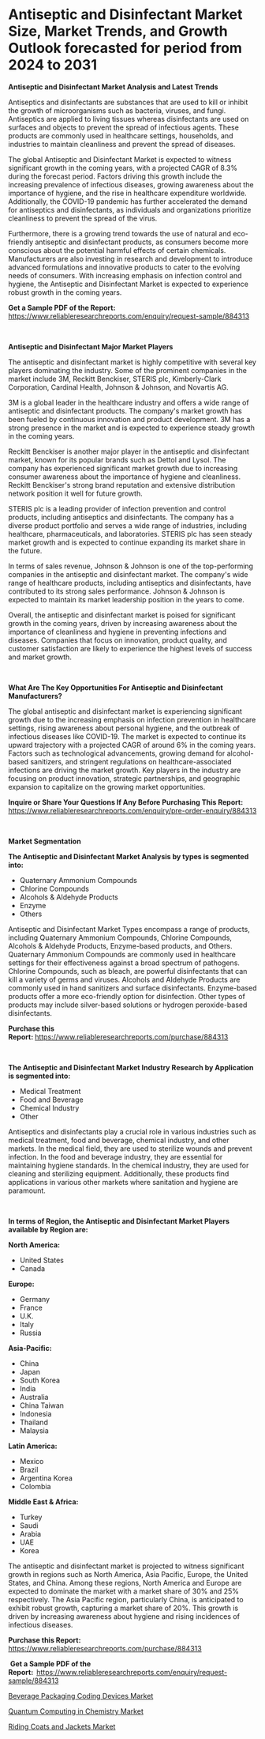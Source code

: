 <p><h1>Antiseptic and Disinfectant Market Size, Market Trends, and Growth Outlook forecasted for period from 2024 to 2031</h1></p><p><strong>Antiseptic and Disinfectant Market Analysis and Latest Trends</strong></p>
<p><p>Antiseptics and disinfectants are substances that are used to kill or inhibit the growth of microorganisms such as bacteria, viruses, and fungi. Antiseptics are applied to living tissues whereas disinfectants are used on surfaces and objects to prevent the spread of infectious agents. These products are commonly used in healthcare settings, households, and industries to maintain cleanliness and prevent the spread of diseases.</p><p>The global Antiseptic and Disinfectant Market is expected to witness significant growth in the coming years, with a projected CAGR of 8.3% during the forecast period. Factors driving this growth include the increasing prevalence of infectious diseases, growing awareness about the importance of hygiene, and the rise in healthcare expenditure worldwide. Additionally, the COVID-19 pandemic has further accelerated the demand for antiseptics and disinfectants, as individuals and organizations prioritize cleanliness to prevent the spread of the virus.</p><p>Furthermore, there is a growing trend towards the use of natural and eco-friendly antiseptic and disinfectant products, as consumers become more conscious about the potential harmful effects of certain chemicals. Manufacturers are also investing in research and development to introduce advanced formulations and innovative products to cater to the evolving needs of consumers. With increasing emphasis on infection control and hygiene, the Antiseptic and Disinfectant Market is expected to experience robust growth in the coming years.</p></p>
<p><strong>Get a Sample PDF of the Report:&nbsp;</strong> <a href="https://www.reliableresearchreports.com/enquiry/request-sample/884313">https://www.reliableresearchreports.com/enquiry/request-sample/884313</a></p>
<p>&nbsp;</p>
<p><strong>Antiseptic and Disinfectant Major Market Players</strong></p>
<p><p>The antiseptic and disinfectant market is highly competitive with several key players dominating the industry. Some of the prominent companies in the market include 3M, Reckitt Benckiser, STERIS plc, Kimberly-Clark Corporation, Cardinal Health, Johnson & Johnson, and Novartis AG.</p><p>3M is a global leader in the healthcare industry and offers a wide range of antiseptic and disinfectant products. The company's market growth has been fueled by continuous innovation and product development. 3M has a strong presence in the market and is expected to experience steady growth in the coming years.</p><p>Reckitt Benckiser is another major player in the antiseptic and disinfectant market, known for its popular brands such as Dettol and Lysol. The company has experienced significant market growth due to increasing consumer awareness about the importance of hygiene and cleanliness. Reckitt Benckiser's strong brand reputation and extensive distribution network position it well for future growth.</p><p>STERIS plc is a leading provider of infection prevention and control products, including antiseptics and disinfectants. The company has a diverse product portfolio and serves a wide range of industries, including healthcare, pharmaceuticals, and laboratories. STERIS plc has seen steady market growth and is expected to continue expanding its market share in the future.</p><p>In terms of sales revenue, Johnson & Johnson is one of the top-performing companies in the antiseptic and disinfectant market. The company's wide range of healthcare products, including antiseptics and disinfectants, have contributed to its strong sales performance. Johnson & Johnson is expected to maintain its market leadership position in the years to come.</p><p>Overall, the antiseptic and disinfectant market is poised for significant growth in the coming years, driven by increasing awareness about the importance of cleanliness and hygiene in preventing infections and diseases. Companies that focus on innovation, product quality, and customer satisfaction are likely to experience the highest levels of success and market growth.</p></p>
<p>&nbsp;</p>
<p><strong>What Are The Key Opportunities For Antiseptic and Disinfectant Manufacturers?</strong></p>
<p><p>The global antiseptic and disinfectant market is experiencing significant growth due to the increasing emphasis on infection prevention in healthcare settings, rising awareness about personal hygiene, and the outbreak of infectious diseases like COVID-19. The market is expected to continue its upward trajectory with a projected CAGR of around 6% in the coming years. Factors such as technological advancements, growing demand for alcohol-based sanitizers, and stringent regulations on healthcare-associated infections are driving the market growth. Key players in the industry are focusing on product innovation, strategic partnerships, and geographic expansion to capitalize on the growing market opportunities.</p></p>
<p><strong>Inquire or Share Your Questions If Any Before Purchasing This Report:</strong> <a href="https://www.reliableresearchreports.com/enquiry/pre-order-enquiry/884313">https://www.reliableresearchreports.com/enquiry/pre-order-enquiry/884313</a></p>
<p>&nbsp;</p>
<p><strong>Market Segmentation</strong></p>
<p><strong>The Antiseptic and Disinfectant Market Analysis by types is segmented into:</strong></p>
<p><ul><li>Quaternary Ammonium Compounds</li><li>Chlorine Compounds</li><li>Alcohols & Aldehyde Products</li><li>Enzyme</li><li>Others</li></ul></p>
<p><p>Antiseptic and Disinfectant Market Types encompass a range of products, including Quaternary Ammonium Compounds, Chlorine Compounds, Alcohols & Aldehyde Products, Enzyme-based products, and Others. Quaternary Ammonium Compounds are commonly used in healthcare settings for their effectiveness against a broad spectrum of pathogens. Chlorine Compounds, such as bleach, are powerful disinfectants that can kill a variety of germs and viruses. Alcohols and Aldehyde Products are commonly used in hand sanitizers and surface disinfectants. Enzyme-based products offer a more eco-friendly option for disinfection. Other types of products may include silver-based solutions or hydrogen peroxide-based disinfectants.</p></p>
<p><strong>Purchase this Report:&nbsp;</strong><a href="https://www.reliableresearchreports.com/purchase/884313">https://www.reliableresearchreports.com/purchase/884313</a></p>
<p>&nbsp;</p>
<p><strong>The Antiseptic and Disinfectant Market Industry Research by Application is segmented into:</strong></p>
<p><ul><li>Medical Treatment</li><li>Food and Beverage</li><li>Chemical Industry</li><li>Other</li></ul></p>
<p><p>Antiseptics and disinfectants play a crucial role in various industries such as medical treatment, food and beverage, chemical industry, and other markets. In the medical field, they are used to sterilize wounds and prevent infection. In the food and beverage industry, they are essential for maintaining hygiene standards. In the chemical industry, they are used for cleaning and sterilizing equipment. Additionally, these products find applications in various other markets where sanitation and hygiene are paramount.</p></p>
<p>&nbsp;</p>
<p><strong>In terms of Region, the Antiseptic and Disinfectant Market Players available by Region are:</strong></p>
<p>
    <p> <strong> North America: </strong>
        <ul>
            <li>United States</li>
            <li>Canada</li>
        </ul>
        </p> 
    <p> <strong> Europe: </strong>
        <ul>
            <li>Germany</li>
            <li>France</li>
            <li>U.K.</li>
            <li>Italy</li>
            <li>Russia</li>
        </ul>
        </p> 
    <p> <strong> Asia-Pacific: </strong>
        <ul>
            <li>China</li>
            <li>Japan</li>
            <li>South Korea</li>
            <li>India</li>
            <li>Australia</li>
            <li>China Taiwan</li>
            <li>Indonesia</li>
            <li>Thailand</li>
            <li>Malaysia</li>
        </ul>
        </p> 
    <p> <strong> Latin America: </strong>
        <ul>
            <li>Mexico</li>
            <li>Brazil</li>
            <li>Argentina Korea</li>
            <li>Colombia</li>
        </ul>
        </p> 
    <p> <strong> Middle East & Africa: </strong>
        <ul>
            <li>Turkey</li>
            <li>Saudi</li>
            <li>Arabia</li>
            <li>UAE</li>
            <li>Korea</li>
        </ul>
    </p>
    </p>
<p><p>The antiseptic and disinfectant market is projected to witness significant growth in regions such as North America, Asia Pacific, Europe, the United States, and China. Among these regions, North America and Europe are expected to dominate the market with a market share of 30% and 25% respectively. The Asia Pacific region, particularly China, is anticipated to exhibit robust growth, capturing a market share of 20%. This growth is driven by increasing awareness about hygiene and rising incidences of infectious diseases.</p></p>
<p><strong>Purchase this Report: </strong><a href="https://www.reliableresearchreports.com/purchase/884313">https://www.reliableresearchreports.com/purchase/884313</a></p>
<p>&nbsp;<strong>Get a Sample PDF of the Report:&nbsp;&nbsp;</strong><a href="https://www.reliableresearchreports.com/enquiry/request-sample/884313">https://www.reliableresearchreports.com/enquiry/request-sample/884313</a></p>
<p><strong></strong></p>
<p><p><a href="https://view.publitas.com/reportprime-1/beverage-packaging-coding-devices-market-growth-market-trends-covid-19-impact-and-forecasts-for-period-from-2023-2030/">Beverage Packaging Coding Devices Market</a></p><p><a href="https://view.publitas.com/reportprime-1/quantum-computing-in-chemistry-market-size-2023-2030-global-industrial-analysis-key-geographical-regions-market-share-top-key-players-product-types-and-forecast-research-report/">Quantum Computing in Chemistry Market</a></p><p><a href="https://view.publitas.com/reportprime-1/riding-coats-and-jackets-market-research-report-provides-critical-insights-that-can-help-shape-business-development-and-investment-strategies/">Riding Coats and Jackets Market</a></p></p>